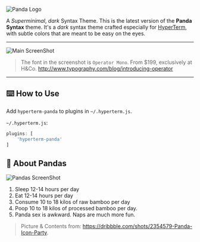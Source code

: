 ![Panda Logo](https://raw.githubusercontent.com/siamak/hyperterm-panda/master/cover.jpg)

A _Superminimal_, _dark_ Syntax Theme. This is the latest version of the **Panda Syntax** theme. It's a _dark_ syntax theme crafted especially for [HyperTerm](https://hyper.is), with subtle colors that are meant to be easy on the eyes.

---
![Main ScreenShot](https://raw.githubusercontent.com/siamak/hyperterm-panda/master/main.jpg)
> The font in the screenshot is `Operator Mono`. From $199, exclusively at H&Co. http://www.typography.com/blog/introducing-operator

---

## ⌨️ How to Use
Add `hyperterm-panda` to plugins in `~/.hyperterm.js`.

`~/.hyperterm.js`:
```javascript
plugins: [
	'hyperterm-panda'
]
```

## 🐼 About Pandas
![Pandas ScreenShot](https://raw.githubusercontent.com/siamak/atom-panda-syntax/master/screenshots/pandas.png)

1. Sleep 12-14 hours per day
2. Eat 12-14 hours per day
3. Consume 10 to 18 kilos of raw bamboo per day
4. Poop 10 to 18 kilos of processed bamboo per day.
5. Panda sex is awkward. Naps are much more fun.

> Picture & Contents from: https://dribbble.com/shots/2354579-Panda-Icon-Party.
